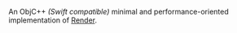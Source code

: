 An ObjC++ *(Swift compatible)* minimal and performance-oriented implementation of [Render](https://github.com/alexdrone/Render).
